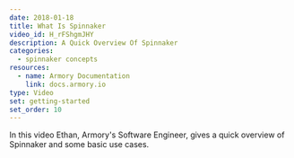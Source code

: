 ```yaml
---
date: 2018-01-18
title: What Is Spinnaker
video_id: H_rFShgmJHY
description: A Quick Overview Of Spinnaker
categories:
  - spinnaker concepts
resources:
  - name: Armory Documentation
    link: docs.armory.io
type: Video
set: getting-started
set_order: 10
---
```

In this video Ethan, Armory's Software Engineer, gives a quick overview of Spinnaker and some basic use cases. 

